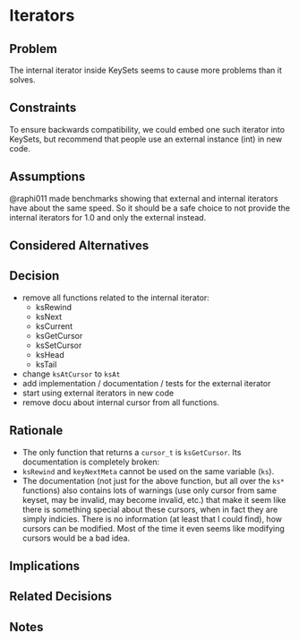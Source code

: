 # Iterators

## Problem

The internal iterator inside KeySets seems to cause more problems than it solves.

## Constraints

To ensure backwards compatibility, we could embed one such iterator into 
KeySets, but recommend that people use an external instance (int) in new code.

## Assumptions

@raphi011 made benchmarks showing that external and internal iterators have 
about the same speed. So it should be a safe choice to not provide the internal 
iterators for 1.0 and only the external instead.

## Considered Alternatives

## Decision

- remove all functions related to the internal iterator:
  - ksRewind
  - ksNext
  - ksCurrent
  - ksGetCursor
  - ksSetCursor
  - ksHead
  - ksTail
- change `ksAtCursor` to `ksAt`
- add implementation / documentation / tests for the external iterator
- start using external iterators in new code
- remove docu about internal cursor from all functions.

## Rationale

- The only function that returns a `cursor_t` is `ksGetCursor`. 
Its documentation is completely broken:
- `ksRewind` and `keyNextMeta` cannot be used on the same variable (`ks`).
- The documentation (not just for the above function, but all over the `ks*` 
functions) also contains lots of warnings (use only cursor from same keyset, 
may be invalid, may become invalid, etc.) that make it seem like there is 
something special about these cursors, when in fact they are simply indicies. 
There is no information (at least that I could find), how cursors can be 
modified. Most of the time it even seems like modifying cursors would be a bad 
idea.

## Implications

## Related Decisions

## Notes
